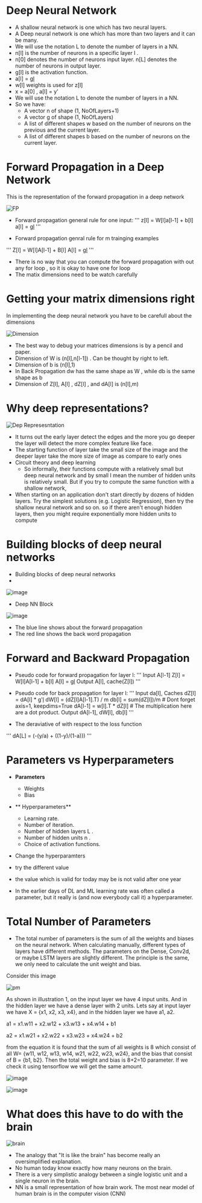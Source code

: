 # Deep Neural Network

- A shallow neural network is one which has two neural layers.
- A Deep neural network is one which has more than two layers and it can be many.
- We will use the notation L to denote the number of layers in a NN.
- n[l] is the number of neurons in a specific layer l .
- n[0] denotes the number of neurons input layer. n[L] denotes the number of neurons in output layer.
- g[l] is the activation function.
- a[l] = g[l](z[l])
- w[l] weights is used for z[l]
- x = a[0] , a[l] = y'
- We will use the notation L to denote the number of layers in a NN.
- So we have:
  - A vector n of shape (1, NoOfLayers+1)
  - A vector g of shape (1, NoOfLayers)
  - A list of different shapes w based on the number of neurons on the previous and the current layer.
  - A list of different shapes b based on the number of neurons on the current layer.
  
  
  
 # Forward Propagation in a Deep Network
 
 This is the representation of the forward propagation in a deep network
 
 ![FP](https://github.com/106AbdulBasit/Deep-learning-Notes-Interview-Questions--CS-Standford230-Andrew-Ng-Kian-Katanforoosh/blob/main/Images/week4/forward%20propagation.PNG)
 
 - Forward propagation general rule for one input:
 '''
 z[l] = W[l]a[l-1] + b[l]
a[l] = g[l](a[l])
 '''
 
 - Forward propagation genral rule for m trainging examples
 
 '''
 Z[l] = W[l]A[l-1] + B[l]
  A[l] = g[l](A[l])
 '''
 
 - There is no way  that you can compute the forward propagation with out any for loop , so it is okay to have one for loop
 - The matix dimensions need to be watch carefully
 
 # Getting your matrix dimensions right
 
 In implementing the deep neural network you have to be carefull about the dimensions
 
 ![Dimension](https://raw.githubusercontent.com/106AbdulBasit/Deep-learning-Notes-Interview-Questions--CS-Standford230-Andrew-Ng-Kian-Katanforoosh/main/Images/week4/Dimesnions.PNG)
 
 - The best way to debug your matrices dimensions is by a pencil and paper.
 - Dimension of W is (n[l],n[l-1]) . Can be thought by right to left.
 - Dimension of b is (n[l],1)
 - In Back Propagation dw has the same shape as W , while db is the same shape as b
 - Dimension of Z[l], A[l] , dZ[l] , and dA[l] is (n[l],m)
 
 # Why deep representations?
 
 ![Dep Represesntation](https://raw.githubusercontent.com/106AbdulBasit/Deep-learning-Notes-Interview-Questions--CS-Standford230-Andrew-Ng-Kian-Katanforoosh/main/Images/week4/deep%20representation.PNG)
 
 - It turns out the early layer detect the edges  and the more you go deeper the layer will detect the more complex feature like face.
 - The starting function of layer take the small size of the image and the deeper layer take the more size of image as compare to early ones
 - Circuit theory and deep learning
    -  So informally, their functions compute with a relatively small but deep neural network and by small I mean the number of hidden units is relatively small. 
    But if you try to compute the same function with a shallow network, 
 - When starting on an application don't start directly by dozens of hidden layers. Try the simplest solutions (e.g. Logistic
Regression), then try the shallow neural network and so on.
    so if there aren't enough hidden layers, then you might require exponentially more hidden units to compute
    
    
   
# Building blocks of deep neural networks

- Building blocks of deep neural networks
- 
![image](https://user-images.githubusercontent.com/36159918/190650935-1d028b1a-8512-48a4-8d64-09b2349e167e.png)

- Deep NN Block

![image](https://user-images.githubusercontent.com/36159918/190654086-2407694f-f5b5-4466-ad58-61dda09415ba.png)


- The blue line shows about the forward propagation
- The red line shows the back word propagation


# Forward and Backward Propagation

- Pseudo code for forward propagation for layer l:
'''
Input A[l-1]
Z[l] = W[l]A[l-1] + b[l]
A[l] = g[l](Z[l])
Output A[l], cache(Z[l])
'''
- Pseudo code for back propagation for layer l:
'''
Input da[l], Caches
dZ[l] = dA[l] * g'[l](Z[l])
dW[l] = (dZ[l]A[l-1].T) / m
db[l] = sum(dZ[l])/m # Dont forget axis=1, keepdims=True
dA[l-1] = w[l].T * dZ[l] # The multiplication here are a dot product.
Output dA[l-1], dW[l], db[l]
'''

- The deraviative of with respect to the loss function

'''
 dA[L] = (-(y/a) + ((1-y)/(1-a)))
'''

# Parameters vs Hyperparameters
- **Parameters**
  - Weights
  - Bias
- ** Hyperparameters**
  - Learning rate.
  - Number of iteration.
  - Number of hidden layers L .
  - Number of hidden units n .
  - Choice of activation functions.
  
- Change the hyperparamters
- try the different value
- the value which is valid for today may be is not valid after one year
- In the earlier days of DL and ML learning rate was often called a parameter, but it really is (and now everybody call it) a
hyperparameter.


# Total Number of Parameters
- The total number of parameters is the sum of all the weights and biases on the neural network. When calculating manually, different types of layers have different methods. The parameters on the Dense, Conv2d, or maybe LSTM layers are slightly different. The principle is the same, we only need to calculate the unit weight and bias.

Consider this image

![pm](https://raw.githubusercontent.com/106AbdulBasit/Deep-learning-Notes-Interview-Questions--CS-Standford230-Andrew-Ng-Kian-Katanforoosh/main/Images/week4/Denselayer.png)

As shown in illustration 1, on the input layer we have 4 input units. And in the hidden layer we have a dense layer with 2 units. Lets say at input layer we have X = {x1, x2, x3, x4}, and in the hidden layer we have a1, a2.

a1 = x1.w11 + x2.w12 + x3.w13 + x4.w14 + b1

a2 = x1.w21 + x2.w22 + x3.w23 + x4.w24 + b2

from the equation it is found that the sum of all weights is 8 which consist of all W= {w11, w12, w13, w14, w21, w22, w23, w24}, and the bias that consist of B = {b1, b2}. Then the total weight and bias is 8+2=10 parameter. If we check it using tensorflow we will get the same amount.

![image](https://user-images.githubusercontent.com/36159918/190663416-09fa615c-ecfa-48de-b461-6904728d5ac8.png)

![image](https://user-images.githubusercontent.com/36159918/190663524-5c63f9d9-c535-4fba-b908-9ca2551776bb.png)

# What does this have to do with the brain

![brain](https://raw.githubusercontent.com/106AbdulBasit/Deep-learning-Notes-Interview-Questions--CS-Standford230-Andrew-Ng-Kian-Katanforoosh/main/Images/week4/brainminin.PNG)

- The analogy that "It is like the brain" has become really an oversimplified explanation.
- No human today know exactly how many neurons on the brain.
- There is a very simplistic analogy between a single logistic unit and a single neuron in the brain.
- NN is a small representation of how brain work. The most near model of human brain is in the computer vision (CNN)
